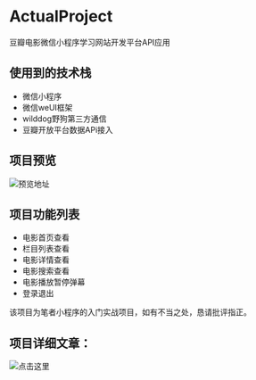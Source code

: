 # ActualProject
豆瓣电影微信小程序学习网站开发平台API应用

##  使用到的技术栈
- 微信小程序
- 微信weUI框架
- wilddog野狗第三方通信
- 豆瓣开放平台数据APi接入

## 项目预览
![预览地址](http://upload-images.jianshu.io/upload_images/6825285-0a5ad1b8745c0c63.gif?imageMogr2/auto-orient/strip)

## 项目功能列表
- 电影首页查看
- 栏目列表查看
- 电影详情查看
- 电影搜索查看
- 电影播放暂停弹幕
- 登录退出

该项目为笔者小程序的入门实战项目，如有不当之处，恳请批评指正。

## 项目详细文章：
![点击这里](http://www.jianshu.com/p/a62479db2266)

